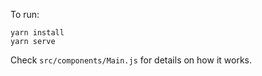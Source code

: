 To run:
```
yarn install
yarn serve
```

Check `src/components/Main.js` for details on how it works.